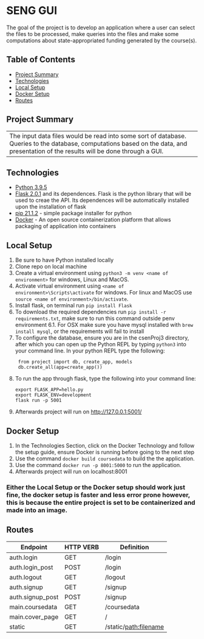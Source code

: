 #  SENG GUI
The goal
of the project is to develop an application where a user can select the files to be processed, make queries
into the files and make some computations about state-appropriated funding generated by the course(s). 

## Table of Contents
* [Project Summary](#project-summary)
* [Technologies](#technologies)
* [Local Setup](#local-setup)
* [Docker Setup](#docker-setup)
* [Routes](#routes)

## Project Summary
<table>
<tr>
<td>
The input data files would be read into some sort of database. Queries to the database,
computations based on the data, and presentation of the results will be done through a GUI.
</td>
</tr>
</table>

## Technologies
* [Python 3.9.5](#https://www.python.org/downloads/) 
* [Flask 2.0.1](#https://flask.palletsprojects.com/en/2.0.x/) and its dependences. Flask is the python library that will be used to creae the API. Its dependences will be automatically installed upon the installation of flask
* [pip 21.1.2](#https://pypi.org/project/pip/) - simple package installer for python
* [Docker](#https://hub.docker.com/editions/community/docker-ce-desktop-window) - An open source containerization platform that allows packaging of application into containers


## Local Setup
1.  Be sure to have Python installed locally
2.  Clone repo on local machine
3.  Create a virtual environment using `python3 -m venv <name of environment>` for windows, Linux and MacOS.
4.  Activate virtual environment using  `<name of environment>\Scripts\activate` for windows. For linux and MacOS use `source <name of environment>/bin/activate`.
5. Install flask, on terminal run `pip install Flask`
6. To download the required dependencies run `pip install -r requirements.txt`, make sure to run this command outside penv environment
    6.1. For OSX make sure you have mysql installed with `brew install mysql`, or the requirements will fail to install 
7. To configure the database, ensure you are in the csenProj3  directory, after which you can open up the Python REPL by typing `python3`
    into your command line. 
    In your python REPL type the following:
    ```
     from project import db, create_app, models
     db.create_all(app=create_app())
     ```
8. To run the app through flask, type the following into your command line:
      ```
      export FLASK_APP=hello.py
      export FLASK_ENV=development
      flask run -p 5001
      ```
9. Afterwards project will run on http://127.0.0.1:5001/



## Docker Setup
1. In the Technologies Section, click on the Docker Technology and follow the setup guide, ensure Docker is running before going to the next step
2. Use the command `docker build coursedata` to build the the application.
3. Use the command `docker run -p 8001:5000` to run the application.
4. Afterwards project will run on localhost:8001



### Either the Local Setup or the Docker setup should work just fine, the docker setup is faster and less error prone however, this is because the entire project is set to be containerized and made into an image.

## Routes

| Endpoint      | HTTP VERB   | Definition  |
| ------------- | ----------- | ----------- | 
|auth.login       | GET     | /login|
|auth.login_post  | POST     |/login|
|auth.logout      | GET      |/logout|
|auth.signup      | GET      |/signup|
|auth.signup_post  |POST     |/signup|
|main.coursedata  | GET      |/coursedata|
|main.cover_page  | GET      |/|
|static            |GET      |/static/<path:filename>|

